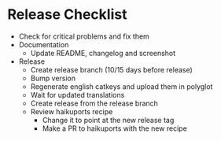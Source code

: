 # Release Checklist

*   Check for critical problems and fix them
*   Documentation
    *   Update README, changelog and screenshot
*   Release
    *   Create release branch (10/15 days before release)
    *   Bump version
    *   Regenerate english catkeys and upload them in polyglot
    *   Wait for updated translations
    *   Create release from the release branch
    *   Review haikuports recipe
        *   Change it to point at the new release tag
        *   Make a PR to haikuports with the new recipe
